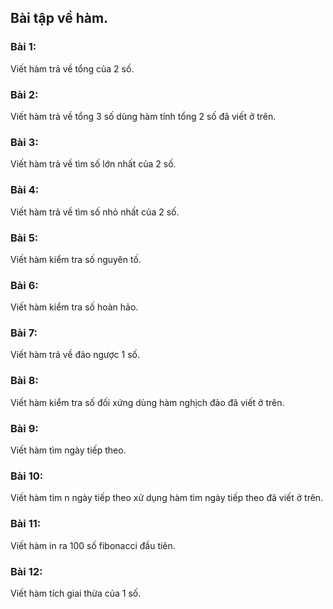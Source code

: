 ## Bài tập về hàm.

### Bài 1:
Viết hàm trả về tổng của 2 số.

### Bài 2:
Viết hàm trả về tổng 3 số dùng hàm tính tổng 2 số đã viết ở trên.

### Bài 3:
Viết hàm trả về tìm số lớn nhất của 2 số.

### Bài 4: 
Viết hàm trả về tìm số nhỏ nhất của 2 số.

### Bài 5:
Viết hàm kiểm tra số nguyên tố.

### Bài 6:
Viết hàm kiểm tra số hoàn hảo.

### Bài 7:
Viết hàm trả về đảo ngược 1 số.

### Bài 8:
Viết hàm kiểm tra số đối xứng dùng hàm nghịch đảo đã viết ở trên.

### Bài 9:
Viết hàm tìm ngày tiếp theo.

### Bài 10:
Viết hàm tìm n ngày tiếp theo xử dụng hàm tìm ngày tiếp theo đã viết ở trên.

### Bài 11:
Viết hàm in ra 100 số fibonacci đầu tiên.

### Bài 12:
Viết hàm tích giai thừa của 1 số.